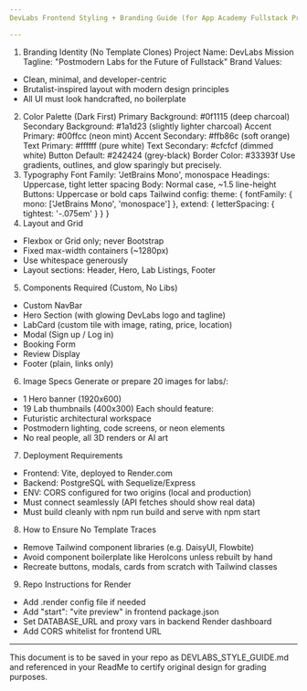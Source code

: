 ```yaml
---
DevLabs Frontend Styling + Branding Guide (for App Academy Fullstack Project)

---
```

1. Branding Identity (No Template Clones)
Project Name: DevLabs
Mission Tagline: "Postmodern Labs for the Future of Fullstack"
Brand Values:
- Clean, minimal, and developer-centric
- Brutalist-inspired layout with modern design principles
- All UI must look handcrafted, no boilerplate
2. Color Palette (Dark First)
Primary Background:     #0f1115     (deep charcoal)
Secondary Background:   #1a1d23     (slightly lighter charcoal)
Accent Primary:         #00ffcc     (neon mint)
Accent Secondary:       #ffb86c     (soft orange)
Text Primary:           #ffffff     (pure white)
Text Secondary:         #cfcfcf     (dimmed white)
Button Default:         #242424     (grey-black)
Border Color:           #33393f
Use gradients, outlines, and glow sparingly but precisely.
3. Typography
Font Family: 'JetBrains Mono', monospace
Headings:    Uppercase, tight letter spacing
Body:        Normal case, ~1.5 line-height
Buttons:     Uppercase or bold caps
Tailwind config:
theme: {
  fontFamily: {
    mono: ['JetBrains Mono', 'monospace']
  },
  extend: {
    letterSpacing: {
      tightest: '-.075em'
    }
  }
}
4. Layout and Grid
- Flexbox or Grid only; never Bootstrap
- Fixed max-width containers (~1280px)
- Use whitespace generously
- Layout sections: Header, Hero, Lab Listings, Footer
5. Components Required (Custom, No Libs)
- Custom NavBar
- Hero Section (with glowing DevLabs logo and tagline)
- LabCard (custom tile with image, rating, price, location)
- Modal (Sign up / Log in)
- Booking Form
- Review Display
- Footer (plain, links only)
6. Image Specs
Generate or prepare 20 images for labs/:
- 1 Hero banner (1920x600)
- 19 Lab thumbnails (400x300)
 Each should feature:
- Futuristic architectural workspace
- Postmodern lighting, code screens, or neon elements
- No real people, all 3D renders or AI art
7. Deployment Requirements
- Frontend: Vite, deployed to Render.com
- Backend: PostgreSQL with Sequelize/Express
- ENV: CORS configured for two origins (local and production)
- Must connect seamlessly (API fetches should show real data)
- Must build cleanly with npm run build and serve with npm start
8. How to Ensure No Template Traces
- Remove Tailwind component libraries (e.g. DaisyUI, Flowbite)
- Avoid component boilerplate like HeroIcons unless rebuilt by hand
- Recreate buttons, modals, cards from scratch with Tailwind classes
9. Repo Instructions for Render
- Add .render config file if needed
- Add "start": "vite preview" in frontend package.json
- Set DATABASE_URL and proxy vars in backend Render dashboard
- Add CORS whitelist for frontend URL

---
This document is to be saved in your repo as DEVLABS_STYLE_GUIDE.md and referenced in your ReadMe to certify original design for grading purposes.